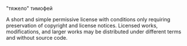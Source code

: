 "тяжело" тимофей 

A short and simple permissive license with conditions only requiring preservation of copyright and license notices. Licensed works, modifications, and larger works may be distributed under different terms and without source code.
